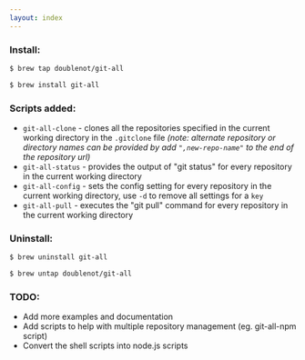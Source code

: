 ```yaml
---
layout: index
---
```


### Install:

```bash
$ brew tap doublenot/git-all
```

```bash
$ brew install git-all
```

### Scripts added:

- `git-all-clone` - clones all the repositories specified in the current working directory in the `.gitclone` file _(note: alternate repository or directory names can be provided by add `",new-repo-name"` to the end of the repository url)_
- `git-all-status` - provides the output of "git status" for every repository in the current working directory
- `git-all-config` - sets the config setting for every repository in the current working directory, use `-d` to remove all settings for a `key`
- `git-all-pull` - executes the "git pull" command for every repository in the current working directory

### Uninstall:

```bash
$ brew uninstall git-all
```

```bash
$ brew untap doublenot/git-all
```

### TODO:

- Add more examples and documentation
- Add scripts to help with multiple repository management (eg. git-all-npm script)
- Convert the shell scripts into node.js scripts
